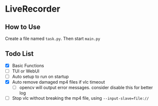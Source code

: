 # LiveRecorder

## How to Use

Create a file named `task.py`. Then start `main.py`

## Todo List

-   [x] Basic Functions
-   [ ] TUI or WebUI
-   [ ] Auto setup to run on startup
-   [x] Auto remove damaged mp4 files if vlc timeout
    -   [ ] opencv will output error messages. consider disable this for better log
-   [ ] Stop vlc without  breaking the mp4 file, using `--input-slave=file://`